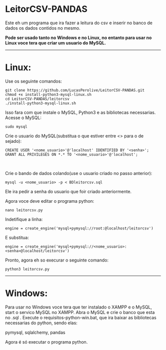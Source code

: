 # LeitorCSV-PANDAS
Este eh um programa que ira fazer a leitura do csv e inserir no banco de dados os dados contidos no mesmo.
<br>

<b>Pode ser usado tanto no Windows e no Linux, no entanto para usar no Linux voce tera que criar um usuario do MySQL.</b>
<hr>

<h1>Linux:</h1>

Use os seguinte comandos:
```
git clone https://github.com/LucasPerolive/LeitorCSV-PANDAS.git
chmod +x install-python3-mysql-linux.sh
cd LeitorCSV-PANDAS/leitorcsv
./install-python3-mysql-linux.sh
```
Isso fara com que instale o MySQL, Python3 e as bibliotecas necessarias.
<br>
Acesse o MySQL:
```
sudo mysql
```
Crie o usuario do MySQL(substitua o que estiver entre <> para o de sejado):
```
CREATE USER '<nome_usuario>'@'localhost' IDENTIFIED BY '<senha>';
GRANT ALL PRIVILEGES ON *.* TO '<nome_usuario>'@'localhost';
```
<br>

Crie o bando de dados colando(use o usuario criado no passo anterior):
```
mysql -u <nome_usuario> -p < BDleitorcsv.sql
```
Ele ira pedir a senha do usuario que foir criado anteriormente.

Agora voce deve editar o programa python:
```
nano leitorcsv.py
```

Indetifique a linha:
```
engine = create_engine('mysql+pymysql://root:@localhost/leitorcsv')
```
E substitua:
```
engine = create_engine('mysql+pymysql://<nome_usuario>:<senha>@localhost/leitorcsv')
```

Pronto, agora eh so execurar o seguinte comando:
```
python3 leitorcsv.py
```

<hr>

<h1>Windows:</h1>

Para usar no Windows voce tera que ter instalado o XAMPP e o MySQL, start o servico MySQL no XAMPP. Abra o MySQL e crie o banco que esta no .sql .
Execute o requisitos-python-win.bat, que ira baixar as bibliotecas necessarias do python, sendo elas:

pymysql, sqlalchemy, pandas

Agora é só executar o programa python.
